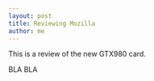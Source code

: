 ```yaml
---
layout: post
title: Reviewing Mozilla
author: me
---
```


This is a review of the new GTX980 card.

BLA BLA

